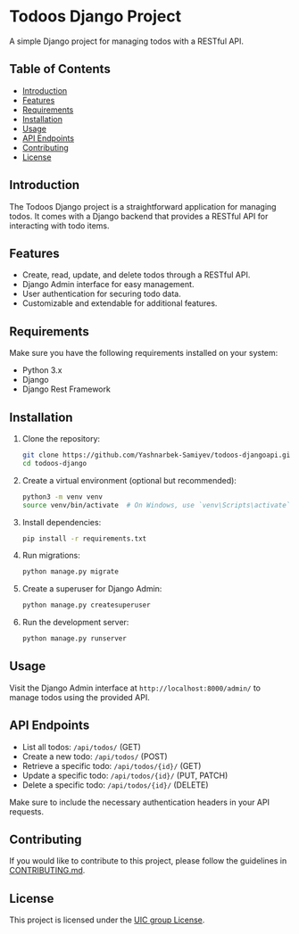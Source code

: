 
# Todoos Django Project

A simple Django project for managing todos with a RESTful API.

## Table of Contents

- [Introduction](#introduction)
- [Features](#features)
- [Requirements](#requirements)
- [Installation](#installation)
- [Usage](#usage)
- [API Endpoints](#api-endpoints)
- [Contributing](#contributing)
- [License](#license)

## Introduction

The Todoos Django project is a straightforward application for managing todos. It comes with a Django backend that provides a RESTful API for interacting with todo items.

## Features

- Create, read, update, and delete todos through a RESTful API.
- Django Admin interface for easy management.
- User authentication for securing todo data.
- Customizable and extendable for additional features.

## Requirements

Make sure you have the following requirements installed on your system:

- Python 3.x
- Django
- Django Rest Framework

## Installation

1. Clone the repository:

   ```bash
   git clone https://github.com/Yashnarbek-Samiyev/todoos-djangoapi.git
   cd todoos-django
   ```

2. Create a virtual environment (optional but recommended):

   ```bash
   python3 -m venv venv
   source venv/bin/activate  # On Windows, use `venv\Scripts\activate`
   ```

3. Install dependencies:

   ```bash
   pip install -r requirements.txt
   ```

4. Run migrations:

   ```bash
   python manage.py migrate
   ```

5. Create a superuser for Django Admin:

   ```bash
   python manage.py createsuperuser
   ```

6. Run the development server:

   ```bash
   python manage.py runserver
   ```

## Usage

Visit the Django Admin interface at `http://localhost:8000/admin/` to manage todos using the provided API.

## API Endpoints

- List all todos: `/api/todos/` (GET)
- Create a new todo: `/api/todos/` (POST)
- Retrieve a specific todo: `/api/todos/{id}/` (GET)
- Update a specific todo: `/api/todos/{id}/` (PUT, PATCH)
- Delete a specific todo: `/api/todos/{id}/` (DELETE)

Make sure to include the necessary authentication headers in your API requests.

## Contributing

If you would like to contribute to this project, please follow the guidelines in [CONTRIBUTING.md](CONTRIBUTING.md).

## License

This project is licensed under the [UIC group License](LICENSE).
